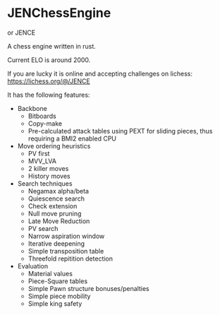 # JENChessEngine
or JENCE

A chess engine written in rust.

Current ELO is around 2000.

If you are lucky it is online and accepting challenges on lichess: https://lichess.org/@/JENCE

It has the following features:
* Backbone
  * Bitboards
  * Copy-make
  * Pre-calculated attack tables using PEXT for sliding pieces, thus requiring a BMI2 enabled CPU
* Move ordering heuristics
  * PV first
  * MVV_LVA
  * 2 killer moves
  * History moves
* Search techniques
  * Negamax alpha/beta
  * Quiescence search
  * Check extension
  * Null move pruning
  * Late Move Reduction
  * PV search
  * Narrow aspiration window
  * Iterative deepening
  * Simple transposition table
  * Threefold repitition detection
* Evaluation
  * Material values
  * Piece-Square tables
  * Simple Pawn structure bonuses/penalties
  * Simple piece mobility
  * Simple king safety
